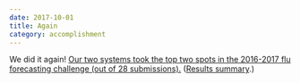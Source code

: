 ```yaml
---
date: 2017-10-01
title: Again
category: accomplishment
---
```


We did it again! [Our
two systems took the top two spots in the 2016-2017 flu forecasting
challenge (out of 28 submissions).](https://www.cmu.edu/news/stories/archives/2017/september/flu-forecasts.html)
([Results summary](http://www.cs.cmu.edu/~roni/CDC%20Flu%20Challenge%202016-2017%20Results.pdf).)
